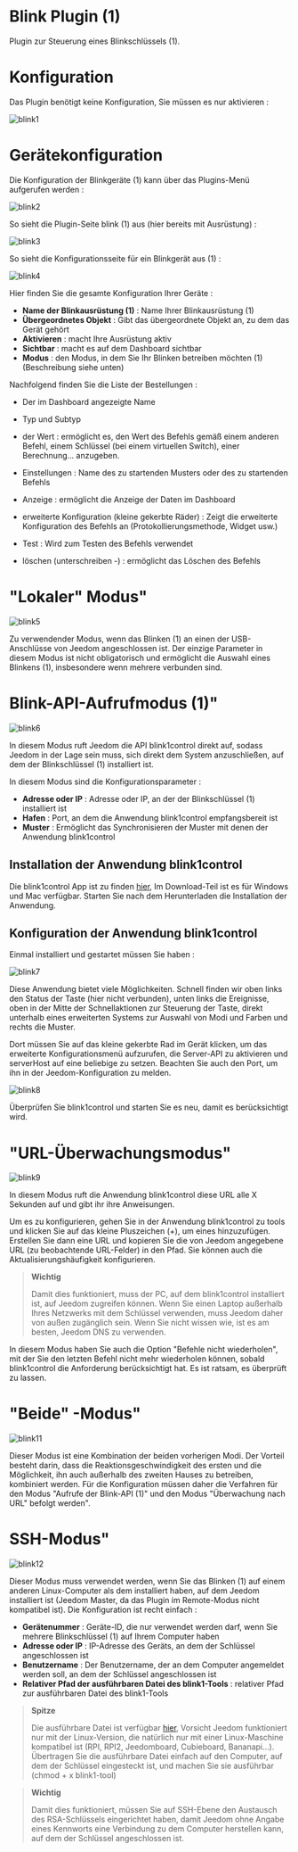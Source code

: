 # Blink Plugin (1)

Plugin zur Steuerung eines Blinkschlüssels (1).

# Konfiguration 

Das Plugin benötigt keine Konfiguration, Sie müssen es nur aktivieren :

![blink1](./images/blink1.png)

# Gerätekonfiguration 

Die Konfiguration der Blinkgeräte (1) kann über das Plugins-Menü aufgerufen werden :

![blink2](./images/blink2.png)

So sieht die Plugin-Seite blink (1) aus (hier bereits mit Ausrüstung) :

![blink3](./images/blink3.png)

So sieht die Konfigurationsseite für ein Blinkgerät aus (1) :

![blink4](./images/blink4.png)

Hier finden Sie die gesamte Konfiguration Ihrer Geräte :

-   **Name der Blinkausrüstung (1)** : Name Ihrer Blinkausrüstung (1)
-   **Übergeordnetes Objekt** : Gibt das übergeordnete Objekt an, zu dem das Gerät gehört
-   **Aktivieren** : macht Ihre Ausrüstung aktiv
-   **Sichtbar** : macht es auf dem Dashboard sichtbar
-   **Modus** : den Modus, in dem Sie Ihr Blinken betreiben möchten (1) (Beschreibung siehe unten)

Nachfolgend finden Sie die Liste der Bestellungen :

-   Der im Dashboard angezeigte Name
-   Typ und Subtyp
-   der Wert : ermöglicht es, den Wert des Befehls gemäß einem anderen Befehl, einem Schlüssel (bei einem virtuellen Switch), einer Berechnung… anzugeben.
-   Einstellungen : Name des zu startenden Musters oder des zu startenden Befehls
-   Anzeige : ermöglicht die Anzeige der Daten im Dashboard
-   erweiterte Konfiguration (kleine gekerbte Räder) : Zeigt die erweiterte Konfiguration des Befehls an (Protokollierungsmethode, Widget usw.)

-   Test : Wird zum Testen des Befehls verwendet
-   löschen (unterschreiben -) : ermöglicht das Löschen des Befehls

# "Lokaler" Modus" 

![blink5](./images/blink5.png)

Zu verwendender Modus, wenn das Blinken (1) an einen der USB-Anschlüsse von Jeedom angeschlossen ist. Der einzige Parameter in diesem Modus ist nicht obligatorisch und ermöglicht die Auswahl eines Blinkens (1), insbesondere wenn mehrere verbunden sind.

# Blink-API-Aufrufmodus (1)" 

![blink6](./images/blink6.png)

In diesem Modus ruft Jeedom die API blink1control direkt auf, sodass Jeedom in der Lage sein muss, sich direkt dem System anzuschließen, auf dem der Blinkschlüssel (1) installiert ist.

In diesem Modus sind die Konfigurationsparameter :

-   **Adresse oder IP** : Adresse oder IP, an der der Blinkschlüssel (1) installiert ist
-   **Hafen** : Port, an dem die Anwendung blink1control empfangsbereit ist
-   **Muster** : Ermöglicht das Synchronisieren der Muster mit denen der Anwendung blink1control

## Installation der Anwendung blink1control 

Die blink1control App ist zu finden [hier](http://blink1.thingm.com/blink1control/), Im Download-Teil ist es für Windows und Mac verfügbar. Starten Sie nach dem Herunterladen die Installation der Anwendung.

## Konfiguration der Anwendung blink1control 

Einmal installiert und gestartet müssen Sie haben :

![blink7](./images/blink7.png)

Diese Anwendung bietet viele Möglichkeiten. Schnell finden wir oben links den Status der Taste (hier nicht verbunden), unten links die Ereignisse, oben in der Mitte der Schnellaktionen zur Steuerung der Taste, direkt unterhalb eines erweiterten Systems zur Auswahl von Modi und Farben und rechts die Muster.

Dort müssen Sie auf das kleine gekerbte Rad im Gerät klicken, um das erweiterte Konfigurationsmenü aufzurufen, die Server-API zu aktivieren und serverHost auf eine beliebige zu setzen. Beachten Sie auch den Port, um ihn in der Jeedom-Konfiguration zu melden.

![blink8](./images/blink8.png)

Überprüfen Sie blink1control und starten Sie es neu, damit es berücksichtigt wird.

# "URL-Überwachungsmodus" 

![blink9](./images/blink9.png)

In diesem Modus ruft die Anwendung blink1control diese URL alle X Sekunden auf und gibt ihr ihre Anweisungen.

Um es zu konfigurieren, gehen Sie in der Anwendung blink1control zu tools und klicken Sie auf das kleine Pluszeichen (+), um eines hinzuzufügen. Erstellen Sie dann eine URL und kopieren Sie die von Jeedom angegebene URL (zu beobachtende URL-Felder) in den Pfad. Sie können auch die Aktualisierungshäufigkeit konfigurieren.

> **Wichtig**
>
> Damit dies funktioniert, muss der PC, auf dem blink1control installiert ist, auf Jeedom zugreifen können. Wenn Sie einen Laptop außerhalb Ihres Netzwerks mit dem Schlüssel verwenden, muss Jeedom daher von außen zugänglich sein. Wenn Sie nicht wissen wie, ist es am besten, Jeedom DNS zu verwenden.

In diesem Modus haben Sie auch die Option "Befehle nicht wiederholen", mit der Sie den letzten Befehl nicht mehr wiederholen können, sobald blink1control die Anforderung berücksichtigt hat. Es ist ratsam, es überprüft zu lassen.

# "Beide" -Modus" 

![blink11](./images/blink11.png)

Dieser Modus ist eine Kombination der beiden vorherigen Modi. Der Vorteil besteht darin, dass die Reaktionsgeschwindigkeit des ersten und die Möglichkeit, ihn auch außerhalb des zweiten Hauses zu betreiben, kombiniert werden. Für die Konfiguration müssen daher die Verfahren für den Modus "Aufrufe der Blink-API (1)" und den Modus "Überwachung nach URL" befolgt werden".

# SSH-Modus" 

![blink12](./images/blink12.png)

Dieser Modus muss verwendet werden, wenn Sie das Blinken (1) auf einem anderen Linux-Computer als dem installiert haben, auf dem Jeedom installiert ist (Jeedom Master, da das Plugin im Remote-Modus nicht kompatibel ist). Die Konfiguration ist recht einfach :

-   **Gerätenummer** : Geräte-ID, die nur verwendet werden darf, wenn Sie mehrere Blinkschlüssel (1) auf Ihrem Computer haben
-   **Adresse oder IP** : IP-Adresse des Geräts, an dem der Schlüssel angeschlossen ist
-   **Benutzername** : Der Benutzername, der an dem Computer angemeldet werden soll, an dem der Schlüssel angeschlossen ist
-   **Relativer Pfad der ausführbaren Datei des blink1-Tools** : relativer Pfad zur ausführbaren Datei des blink1-Tools

> **Spitze**
>
> Die ausführbare Datei ist verfügbar [hier](https://github.com/todbot/blink1/releases), Vorsicht Jeedom funktioniert nur mit der Linux-Version, die natürlich nur mit einer Linux-Maschine kompatibel ist (RPI, RPI2, Jeedomboard, Cubieboard, Bananapi…). Übertragen Sie die ausführbare Datei einfach auf den Computer, auf dem der Schlüssel eingesteckt ist, und machen Sie sie ausführbar (chmod + x blink1-tool)

> **Wichtig**
>
> Damit dies funktioniert, müssen Sie auf SSH-Ebene den Austausch des RSA-Schlüssels eingerichtet haben, damit Jeedom ohne Angabe eines Kennworts eine Verbindung zu dem Computer herstellen kann, auf dem der Schlüssel angeschlossen ist.
